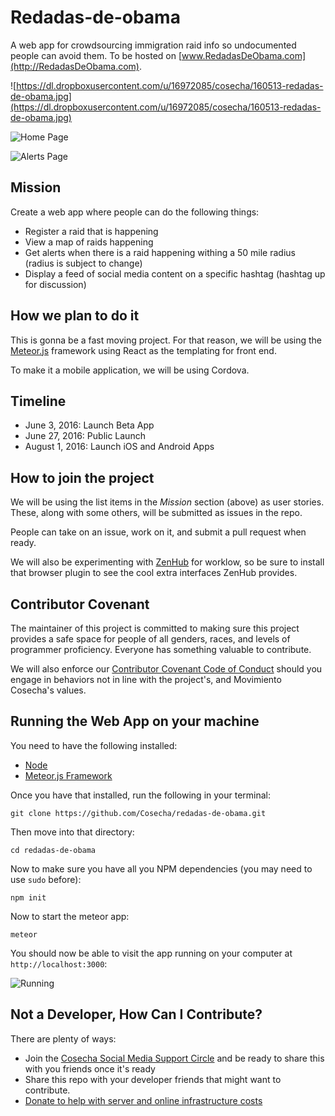 # Redadas-de-obama
A web app for crowdsourcing immigration raid info so undocumented people can avoid them. To be hosted on [www.RedadasDeObama.com](http://RedadasDeObama.com).

![https://dl.dropboxusercontent.com/u/16972085/cosecha/160513-redadas-de-obama.jpg](https://dl.dropboxusercontent.com/u/16972085/cosecha/160513-redadas-de-obama.jpg)

![Home Page](https://dl.dropboxusercontent.com/u/16972085/cosecha/redadas-de-obama/Screen%20Shot%202016-06-03%20at%202.43.06%20PM.png)

![Alerts Page](https://dl.dropboxusercontent.com/u/16972085/cosecha/redadas-de-obama/Screen%20Shot%202016-05-20%20at%206.41.00%20PM.png)

## Mission

Create a web app where people can do the following things:
- Register a raid that is happening
- View a map of raids happening
- Get alerts when there is a raid happening withing a 50 mile radius (radius is subject to change)
- Display a feed of social media content on a specific hashtag (hashtag up for discussion)

## How we plan to do it

This is gonna be a fast moving project. For that reason, we will be using the [Meteor.js](http://meteor.com) framework using React as the templating for front end.

To make it a mobile application, we will be using Cordova.

## Timeline

- June 3, 2016: Launch Beta App
- June 27, 2016: Public Launch
- August 1, 2016: Launch iOS and Android Apps

## How to join the project

We will be using the list items in the *Mission* section (above) as user stories. These, along with some others, will be submitted as issues in the repo.

People can take on an issue, work on it, and submit a pull request when ready.

We will also be experimenting with [ZenHub](https://www.zenhub.com/) for worklow, so be sure to install that browser plugin to see the cool extra interfaces ZenHub provides.


## Contributor Covenant

The maintainer of this project is committed to making sure this project provides a safe space for people of all genders, races, and levels of programmer proficiency. Everyone has something valuable to contribute.

We will also enforce our [Contributor Covenant Code of Conduct](CODE_OF_CONDUCT.md) should you engage in behaviors not in line with the project's, and Movimiento Cosecha's values.

## Running the Web App on your machine

You need to have the following installed:

- [Node](https://nodejs.org)
- [Meteor.js Framework](http://meteor.com)

Once you have that installed, run the following in your terminal:

`git clone https://github.com/Cosecha/redadas-de-obama.git`

Then move into that directory:

`cd redadas-de-obama`

Now to make sure you have all you NPM dependencies (you may need to use `sudo` before):

`npm init`

Now to start the meteor app:

`meteor`

You should now be able to visit the app running on your computer at `http://localhost:3000`:

![Running](https://dl.dropboxusercontent.com/u/16972085/cosecha/redadas-de-obama/Screen%20Shot%202016-05-16%20at%2010.26.48%20PM.png)

## Not a Developer, How Can I Contribute?

There are plenty of ways:
- Join the [Cosecha Social Media Support Circle](https://www.facebook.com/groups/217068172002687) and be ready to share this with you friends once it's ready
- Share this repo with your developer friends that might want to contribute.
- [Donate to help with server and online infrastructure costs](https://actionnetwork.org/fundraising/donate-to-cosecha-online-infrastructure-costs)
